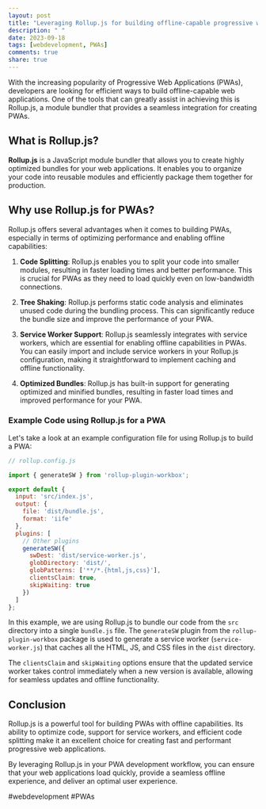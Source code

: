 ```yaml
---
layout: post
title: "Leveraging Rollup.js for building offline-capable progressive web applications (PWAs)"
description: " "
date: 2023-09-18
tags: [webdevelopment, PWAs]
comments: true
share: true
---
```


With the increasing popularity of Progressive Web Applications (PWAs), developers are looking for efficient ways to build offline-capable web applications. One of the tools that can greatly assist in achieving this is Rollup.js, a module bundler that provides a seamless integration for creating PWAs.

## What is Rollup.js?

**Rollup.js** is a JavaScript module bundler that allows you to create highly optimized bundles for your web applications. It enables you to organize your code into reusable modules and efficiently package them together for production.

## Why use Rollup.js for PWAs?

Rollup.js offers several advantages when it comes to building PWAs, especially in terms of optimizing performance and enabling offline capabilities:

1. **Code Splitting**: Rollup.js enables you to split your code into smaller modules, resulting in faster loading times and better performance. This is crucial for PWAs as they need to load quickly even on low-bandwidth connections.

2. **Tree Shaking**: Rollup.js performs static code analysis and eliminates unused code during the bundling process. This can significantly reduce the bundle size and improve the performance of your PWA.

3. **Service Worker Support**: Rollup.js seamlessly integrates with service workers, which are essential for enabling offline capabilities in PWAs. You can easily import and include service workers in your Rollup.js configuration, making it straightforward to implement caching and offline functionality.

4. **Optimized Bundles**: Rollup.js has built-in support for generating optimized and minified bundles, resulting in faster load times and improved performance for your PWA.

### Example Code using Rollup.js for a PWA

Let's take a look at an example configuration file for using Rollup.js to build a PWA:

```javascript
// rollup.config.js

import { generateSW } from 'rollup-plugin-workbox';

export default {
  input: 'src/index.js',
  output: {
    file: 'dist/bundle.js',
    format: 'iife'
  },
  plugins: [
    // Other plugins
    generateSW({
      swDest: 'dist/service-worker.js',
      globDirectory: 'dist/',
      globPatterns: ['**/*.{html,js,css}'],
      clientsClaim: true,
      skipWaiting: true
    })
  ]
};
```

In this example, we are using Rollup.js to bundle our code from the `src` directory into a single `bundle.js` file. The `generateSW` plugin from the `rollup-plugin-workbox` package is used to generate a service worker (`service-worker.js`) that caches all the HTML, JS, and CSS files in the `dist` directory.

The `clientsClaim` and `skipWaiting` options ensure that the updated service worker takes control immediately when a new version is available, allowing for seamless updates and offline functionality.

## Conclusion

Rollup.js is a powerful tool for building PWAs with offline capabilities. Its ability to optimize code, support for service workers, and efficient code splitting make it an excellent choice for creating fast and performant progressive web applications.

By leveraging Rollup.js in your PWA development workflow, you can ensure that your web applications load quickly, provide a seamless offline experience, and deliver an optimal user experience.

#webdevelopment #PWAs